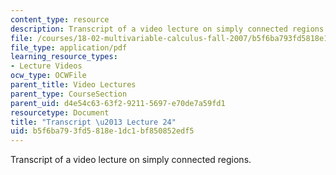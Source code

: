 ```yaml
---
content_type: resource
description: Transcript of a video lecture on simply connected regions.
file: /courses/18-02-multivariable-calculus-fall-2007/b5f6ba793fd5818e1dc1bf850852edf5_18_022007L24.pdf
file_type: application/pdf
learning_resource_types:
- Lecture Videos
ocw_type: OCWFile
parent_title: Video Lectures
parent_type: CourseSection
parent_uid: d4e54c63-63f2-9211-5697-e70de7a59fd1
resourcetype: Document
title: "Transcript \u2013 Lecture 24"
uid: b5f6ba79-3fd5-818e-1dc1-bf850852edf5
---
```

Transcript of a video lecture on simply connected regions.